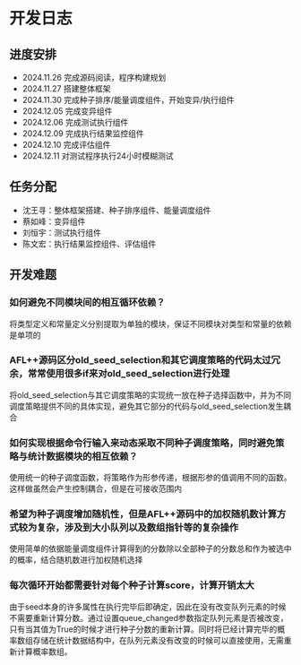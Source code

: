 # 开发日志
## 进度安排
- 2024.11.26 完成源码阅读，程序构建规划
- 2024.11.27 搭建整体框架
- 2024.11.30 完成种子排序/能量调度组件，开始变异/执行组件
- 2024.12.05 完成变异组件
- 2024.12.06 完成测试执行组件
- 2024.12.09 完成执行结果监控组件
- 2024.12.10 完成评估组件
- 2024.12.11 对测试程序执行24小时模糊测试

## 任务分配
- 沈王寻：整体框架搭建、种子排序组件、能量调度组件
- 蔡如峰：变异组件
- 刘恒宇：测试执行组件
- 陈文宏：执行结果监控组件、评估组件

## 开发难题
### 如何避免不同模块间的相互循环依赖？
将类型定义和常量定义分别提取为单独的模块，保证不同模块对类型和常量的依赖是单项的


### AFL++源码区分old_seed_selection和其它调度策略的代码太过冗余，常常使用很多if来对old_seed_selection进行处理
将old_seed_selection与其它调度策略的实现统一放在种子选择函数中，并为不同调度策略提供不同的具体实现，避免其它部分的代码与old_seed_selection发生耦合

### 如何实现根据命令行输入来动态采取不同种子调度策略，同时避免策略与统计数据模块的相互依赖？
使用统一的种子调度函数，将策略作为形参传递，根据形参的值调用不同的函数。这样做虽然会产生控制耦合，但是在可接收范围内


### 希望为种子调度增加随机性，但是AFL++源码中的加权随机数计算方式较为复杂，涉及到大小队列以及数组指针等的复杂操作
使用简单的依据能量调度组件计算得到的分数除以全部种子的分数总和作为被选中的概率，结合随机数进行加权随机选择

### 每次循环开始都需要针对每个种子计算score，计算开销太大
由于seed本身的许多属性在执行完毕后即确定，因此在没有改变队列元素的时候不需要重新计算分数。通过设置queue_changed参数指定队列元素是否被改变，只有当其值为True的时候才进行种子分数的重新计算。同时将已经计算完毕的概率数组存储在统计数据结构中，在队列元素没有改变的时候可以直接使用，无需重新计算概率数组。